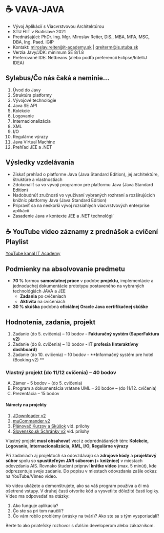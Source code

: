 # ☕ VAVA-JAVA

* Vývoj Aplikácií s Viacvrstvovou Architektúrou
* STU FIIT v Bratislave 2021
* Prednášajúci: PhDr. Ing. Mgr. Miroslav Reiter, DiS., MBA, MPA, MSC, DBA, Ing. Paed. IGIP 
* Kontakt: miroslav.reiter@it-academy.sk | qreiterm@is.stuba.sk
* Verzia Javy/JDK: minimum SE 8/1.8
* Preferované IDE: Netbeans (alebo podľa preferencií Eclipse/IntelliJ IDEA)

## Sylabus/Čo nás čaká a neminie...

1. Úvod do Javy
1. Štruktúra platformy
1. Vývojové technológie
1. Java SE API
1. Kolekcie
1. Logovanie
1. Internacionalizácia
1. XML
1. I/O
1. Regulárne výrazy
1. Java Virtual Machine
1. Prehľad JEE a .NET

## Výsledky vzdelávania
* Získať prehľad o platforme Java (Java Standard Edition), jej architektúre, štruktúre a vlastnostiach
* Zdokonaliť sa vo vývoji programov pre platformu Java (Java Standard Edition)
* Nadobudnúť zručnosti vo využívaní vybraných rozhraní a rozširujúcich knižníc platformy Java (Java Standard Edition)
* Pripraviť sa na neskorší vývoj rozsiahlych viacvrstvových enterprise aplikácií
* Zasadenie Java v kontexte JEE a .NET technológií

## ☕ YouTube video záznamy z prednášok a cvičení Playlist
[YouTube kanál IT Academy](https://www.youtube.com/watch?v=0aV5g2rQCl8&list=PLIu_ZdHo7Pk8VkVfUW06vbZGtzxF9GR24)

## Podmienky na absolvovanie predmetu
* **70 %** formou **samostatnej práce** v podobe **projektu**, implementácie a jednoduchej dokumentácie prototypu postaveného na vybraných technológiách JAVA a JEE 
  * **Zadania** po cvičeniach
  * **Aktivita** na cvičeniach
* **30 % skúška** podobná **oficiálnej Oracle Java certifikačnej skúške**

## Hodnotenia, zadania, projekt
1. Zadanie (do 5. cvičenia) – 10 bodov - **Fakturačný systém (SuperFaktura v2)**
1. Zadanie (do 8. cvičenia) – 10 bodov - **IT profesia (Interaktívny dashboard)**
1. Zadanie (do 10. cvičenia) – 10 bodov - **Informačný systém pre hotel (Booking v2) **

### Vlastný projekt (do 11/12 cvičenia) – 40 bodov

<ol type="A">
  <li>Zámer – 5 bodov – (do 5. cvičenia)</li>
  <li>Program a dokumentácia vrátane UML – 20 bodov – (do 11/12. cvičenia) </li>
  <li>Prezentácia – 15 bodov</li>
</ol>

#### Námety na projekty
1. [JDownloader v2](https://jdownloader.org/)
1. [muCommander v2](https://www.mucommander.com/)
1. [Plánovač Kurzov a Skúšok](https://home.pearsonvue.com/) vid. prílohy
1. [Slovensko.sk Schránky v2](https://www.slovensko.sk/sk/titulna-stranka) vid. prílohy

Vlastný projekt **musí obsahovať** veci z odprednášaných tém: **Kolekcie, Logovanie, Internacionalizácia, XML, I/O, Regulárne výrazy**

Pri zadaniach aj projektoch sa odovzdávajú sa **zdrojové kódy** a **projektový súbor** spolu so **spustiteľným JAR súborom (+ knižnice)** v miestach odovzdania AIS.
Rovnako študent pripraví **krátke video** (max. 5 minút), kde odprezentuje svoje zadanie. Do popisu v miestach odovzdania zašle odkaz na YouTube/Vimeo video.

Vo videu ukážete a demonštrujete, ako sa váš program používa a či má ošetrené vstupy. V druhej časti otvoríte kód a vysvetlíte dôležité časti logiky.
Video ma odpovedať na otázky: 
1. Ako funguje aplikácia? 
2. Čo ste sa pri tom naučili? 
3. Čo vám robilo problémy (vrásky na tvári)? Ako ste sa s tým vysporiadali?

Berte to ako priateľský rozhovor s ďalším developerom alebo zákazníkom.
